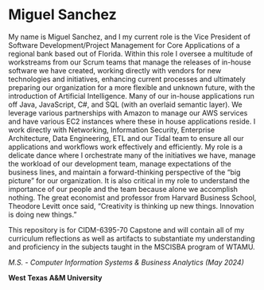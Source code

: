 # Miguel Sanchez

My name is Miguel Sanchez, and I my current role is the Vice President of Software Development/Project Management for Core Applications of a regional bank based out of Florida. Within this role I oversee a multitude of workstreams from our Scrum teams that manage the releases of in-house software we have created, working directly with vendors for new technologies and initiatives, enhancing current processes and ultimately preparing our organization for a more flexible and unknown future, with the introduction of Artificial Intelligence. Many of our in-house applications run off Java, JavaScript, C#, and SQL (with an overlaid semantic layer). We leverage various partnerships with Amazon to manage our AWS services and have various EC2 instances where these in house applications reside. I work directly with Networking, Information Security, Enterprise Architecture, Data Engineering, ETL and our Tidal team to ensure all our applications and workflows work effectively and efficiently. My role is a delicate dance where I orchestrate many of the initiatives we have, manage the workload of our development team, manage expectations of the business lines, and maintain a forward-thinking perspective of the “big picture” for our organization. It is also critical in my role to understand the importance of our people and the team because alone we accomplish nothing. The great economist and professor from Harvard Business School, Theodore Levitt once said, “Creativity is thinking up new things. Innovation is doing new things.”


This repository is for CIDM-6395-70 Capstone and will contain all of my curriculum reflections as well as artifacts to substantiate my understanding and proficiency in the subjects taught in the MSCISBA program of WTAMU. 

*M.S. - Computer Information Systems & Business Analytics (May 2024)*

**West Texas A&M University**

